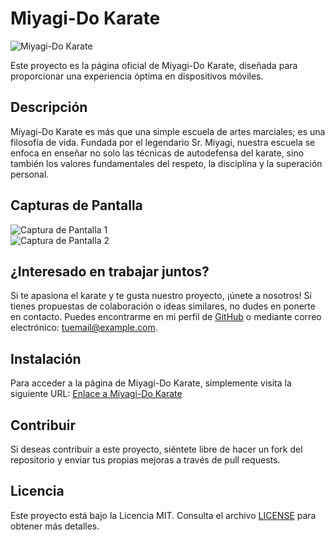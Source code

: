 # Miyagi-Do Karate

![Miyagi-Do Karate](miyagi-do-logo.png)

Este proyecto es la página oficial de Miyagi-Do Karate, diseñada para proporcionar una experiencia óptima en dispositivos móviles.

## Descripción

Miyagi-Do Karate es más que una simple escuela de artes marciales; es una filosofía de vida. Fundada por el legendario Sr. Miyagi, nuestra escuela se enfoca en enseñar no solo las técnicas de autodefensa del karate, sino también los valores fundamentales del respeto, la disciplina y la superación personal.

## Capturas de Pantalla

![Captura de Pantalla 1](https://github.com/JDiegx/Miyagi-Do-Page-Challenge/assets/147659518/c99c357f-c233-4dc7-9060-814fe6e3212b)  
![Captura de Pantalla 2](https://github.com/JDiegx/Miyagi-Do-Page-Challenge/assets/147659518/4569e802-f95c-4d3f-9b21-b616c014b0cd)

## ¿Interesado en trabajar juntos?

Si te apasiona el karate y te gusta nuestro proyecto, ¡únete a nosotros! Si tienes propuestas de colaboración o ideas similares, no dudes en ponerte en contacto. Puedes encontrarme en mi perfil de [GitHub](https://github.com/tuusuario) o mediante correo electrónico: tuemail@example.com.

## Instalación

Para acceder a la página de Miyagi-Do Karate, simplemente visita la siguiente URL: [Enlace a Miyagi-Do Karate](https://miyagido.com)

## Contribuir

Si deseas contribuir a este proyecto, siéntete libre de hacer un fork del repositorio y enviar tus propias mejoras a través de pull requests.

## Licencia

Este proyecto está bajo la Licencia MIT. Consulta el archivo [LICENSE](LICENSE) para obtener más detalles.
